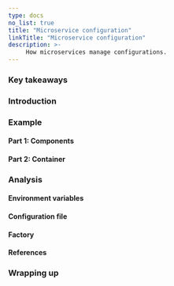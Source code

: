 ```yaml
---
type: docs
no_list: true
title: "Microservice configuration"
linkTitle: "Microservice configuration"
description: >-
     How microservices manage configurations.
---
```


### Key takeaways

### Introduction

### Example

#### Part 1: Components


#### Part 2: Container

### Analysis

#### Environment variables

#### Configuration file

#### Factory

#### References

### Wrapping up
